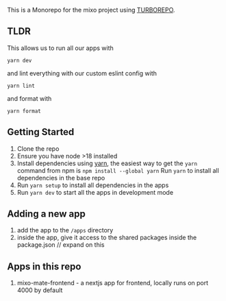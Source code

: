 This is a Monorepo for the mixo project using [TURBOREPO](https://turbo.build/repo/).

## TLDR
This allows us to run all our apps with 
```
yarn dev
```
and lint everything with our custom eslint config with
```
yarn lint
```
and format with
```
yarn format
```

## Getting Started
1. Clone the repo
2. Ensure you have node >18 installed 
3. Install dependencies using [yarn](https://yarnpkg.com/), the easiest way to get the `yarn` command from npm is `npm install --global yarn`
  Run `yarn` to install all dependencies in the base repo
4. Run `yarn setup` to install all dependencies in the apps
5. Run `yarn dev` to start all the apps in development mode

## Adding a new app
1. add the app to the `/apps` directory
2. inside the app, give it access to the shared packages inside the package.json // expand on this

## Apps in this repo
1. mixo-mate-frontend - a nextjs app for frontend, locally runs on port 4000 by default
